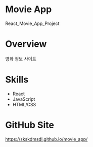 # Movie App 
React_Movie_App_Project

# Overview
영화 정보 사이트 

# Skills
* React
* JavaScript
* HTML/CSS

# GitHub Site
https://skskdmsdl.github.io/movie_app/
